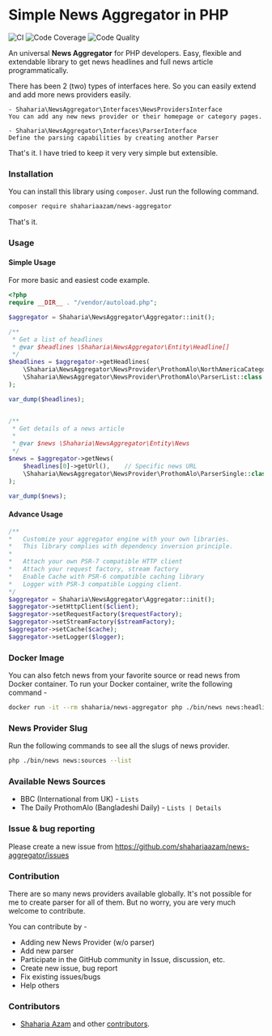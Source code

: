 # Simple News Aggregator in PHP

![CI](https://github.com/shahariaazam/news-aggregator/workflows/CI/badge.svg)
![Code Coverage](https://scrutinizer-ci.com/g/shahariaazam/news-aggregator/badges/coverage.png)
![Code Quality](https://scrutinizer-ci.com/g/shahariaazam/news-aggregator/badges/quality-score.png)

An universal **News Aggregator** for PHP developers. Easy, flexible and extendable library to get news headlines and full news article
programmatically.

There has been 2 (two) types of interfaces here. So you can easily extend and add more news providers easily.
    
    - Shaharia\NewsAggregator\Interfaces\NewsProvidersInterface
    You can add any new news provider or their homepage or category pages.
    
    - Shaharia\NewsAggregator\Interfaces\ParserInterface
    Define the parsing capabilities by creating another Parser

That's it. I have tried to keep it very very simple but extensible. 
 
 
### Installation

You can install this library using `composer`. Just run the following command.

```sh
composer require shahariaazam/news-aggregator
```
That's it.

### Usage

#### Simple Usage
For more basic and easiest code example.

```php
<?php
require __DIR__ . "/vendor/autoload.php";

$aggregator = Shaharia\NewsAggregator\Aggregator::init();

/**
 * Get a list of headlines
 * @var $headlines \Shaharia\NewsAggregator\Entity\Headline[]
 */
$headlines = $aggregator->getHeadlines(
    \Shaharia\NewsAggregator\NewsProvider\ProthomAlo\NorthAmericaCategory::class,   // News provider class
    \Shaharia\NewsAggregator\NewsProvider\ProthomAlo\ParserList::class  // Parser class
);

var_dump($headlines);


/**
 * Get details of a news article
 *
 * @var $news \Shaharia\NewsAggregator\Entity\News
 */
$news = $aggregator->getNews(
    $headlines[0]->getUrl(),    // Specific news URL
    \Shaharia\NewsAggregator\NewsProvider\ProthomAlo\ParserSingle::class    // Parser class to parse new. For every news provider, parser class is different
);

var_dump($news);
```
#### Advance Usage
```php
/**
*   Customize your aggregator engine with your own libraries.
*   This library complies with dependency inversion principle.
*   
*   Attach your own PSR-7 compatible HTTP client
*   Attach your request factory, stream factory
*   Enable Cache with PSR-6 compatible caching library
*   Logger with PSR-3 compatible Logging client.
*/
$aggregator = Shaharia\NewsAggregator\Aggregator::init();
$aggregator->setHttpClient($client);
$aggregator->setRequestFactory($requestFactory);
$aggregator->setStreamFactory($streamFactory);
$aggregator->setCache($cache);
$aggregator->setLogger($logger);
```

### Docker Image
You can also fetch news from your favorite source or read news from Docker container. To run your Docker container, write the following command -

```bash
docker run -it --rm shaharia/news-aggregator php ./bin/news news:headlines --list {NEWS_PROVIDER_SOURCE_SLUG} --json --with-url
```

### News Provider Slug
Run the following commands to see all the slugs of news provider.

```bash
php ./bin/news news:sources --list
```

### Available News Sources
- BBC (International from UK) - `Lists`
- The Daily ProthomAlo (Bangladeshi Daily) - `Lists | Details`

### Issue & bug reporting
Please create a new issue from https://github.com/shahariaazam/news-aggregator/issues

### Contribution
There are so many news providers available globally. It's not possible for me to create parser for all
of them. But no worry, you are very much welcome to contribute.

You can contribute by -
- Adding new News Provider (w/o parser)
- Add new parser
- Participate in the GitHub community in Issue, discussion, etc.
- Create new issue, bug report
- Fix existing issues/bugs
- Help others

### Contributors
- [Shaharia Azam](https://github.com/shahariaazam) and other [contributors](https://github.com/shahariaazam/news-aggregator/graphs/contributors).
